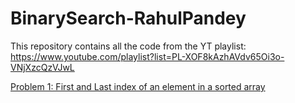 # BinarySearch-RahulPandey
This repository contains all the code from the YT playlist: https://www.youtube.com/playlist?list=PL-XOF8kAzhAVdv65Oi3o-VNjXzcQzVJwL

[Problem 1: First and Last index of an element in a sorted array]((https://github.com/rahularity/BinarySearch-RahulPandey/blob/main/Problem1:%20First%20and%20Last%20Index%20of%20an%20element%20in%20sorted%20array.cpp))

